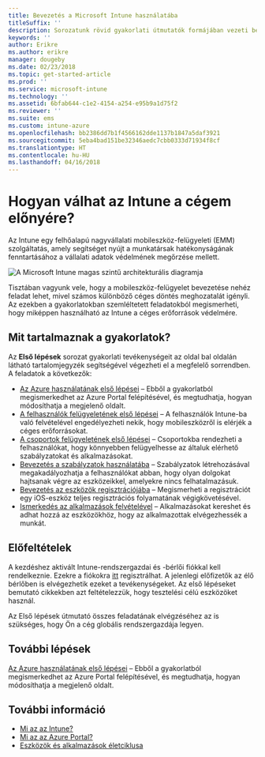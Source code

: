 ```yaml
---
title: Bevezetés a Microsoft Intune használatába
titleSuffix: ''
description: Sorozatunk rövid gyakorlati útmutatók formájában vezeti be az Intune használatába.
keywords: ''
author: Erikre
ms.author: erikre
manager: dougeby
ms.date: 02/23/2018
ms.topic: get-started-article
ms.prod: ''
ms.service: microsoft-intune
ms.technology: ''
ms.assetid: 6bfab644-c1e2-4154-a254-e95b9a1d75f2
ms.reviewer: ''
ms.suite: ems
ms.custom: intune-azure
ms.openlocfilehash: bb2386dd7b1f4566162dde1137b1847a5daf3921
ms.sourcegitcommit: 5eba4bad151be32346aedc7cbb0333d71934f8cf
ms.translationtype: HT
ms.contentlocale: hu-HU
ms.lasthandoff: 04/16/2018
---
```

# <a name="what-can-intune-do-for-my-company"></a>Hogyan válhat az Intune a cégem előnyére?

Az Intune egy felhőalapú nagyvállalati mobileszköz-felügyeleti (EMM) szolgáltatás, amely segítséget nyújt a munkatársak hatékonyságának fenntartásához a vállalati adatok védelmének megőrzése mellett.

![A Microsoft Intune magas szintű architekturális diagramja](/intune/media/intunearchitecture.svg)

Tisztában vagyunk vele, hogy a mobileszköz-felügyelet bevezetése nehéz feladat lehet, mivel számos különböző céges döntés meghozatalát igényli. Az ezekben a gyakorlatokban szemléltetett feladatokból megismerheti, hogy miképpen használható az Intune a céges erőforrások védelmére.

## <a name="what-are-the-exercises"></a>Mit tartalmaznak a gyakorlatok?

Az __Első lépések__ sorozat gyakorlati tevékenységeit az oldal bal oldalán látható tartalomjegyzék segítségével végezheti el a megfelelő sorrendben. A feladatok a következők:

* [Az Azure használatának első lépései](get-started-azure.md) – Ebből a gyakorlatból megismerkedhet az Azure Portal felépítésével, és megtudhatja, hogyan módosíthatja a megjelenő oldalt.
* [A felhasználók felügyeletének első lépései](get-started-users.md) – A felhasználók Intune-ba való felvételével engedélyezheti nekik, hogy mobileszközről is elérjék a céges erőforrásokat.
* [A csoportok felügyeletének első lépései](get-started-groups.md) – Csoportokba rendezheti a felhasználókat, hogy könnyebben felügyelhesse az általuk elérhető szabályzatokat és alkalmazásokat.
* [Bevezetés a szabályzatok használatába](get-started-policies.md) – Szabályzatok létrehozásával megakadályozhatja a felhasználókat abban, hogy olyan dolgokat hajtsanak végre az eszközeikkel, amelyekre nincs felhatalmazásuk.
* [Bevezetés az eszközök regisztrációjába](get-started-enroll.md) – Megismerheti a regisztrációt egy iOS-eszköz teljes regisztrációs folyamatának végigkövetésével.
* [Ismerkedés az alkalmazások felvételével](get-started-apps.md) – Alkalmazásokat kereshet és adhat hozzá az eszközökhöz, hogy az alkalmazottak elvégezhessék a munkát.

## <a name="prerequisites"></a>Előfeltételek

A kezdéshez aktivált Intune-rendszergazdai és -bérlői fiókkal kell rendelkeznie. Ezekre a fiókokra [itt](https://portal.office.com/Signup/Signup.aspx?OfferId=40BE278A-DFD1-470a-9EF7-9F2596EA7FF9&dl=INTUNE_A&ali=1#0%20) regisztrálhat. A jelenlegi előfizetők az élő bérlőben is elvégezhetik ezeket a tevékenységeket. Az első lépéseket bemutató cikkekben azt feltételezzük, hogy tesztelési célú eszközöket használ.

Az Első lépések útmutató összes feladatának elvégzéséhez az is szükséges, hogy Ön a cég globális rendszergazdája legyen.

## <a name="next-steps"></a>További lépések

[Az Azure használatának első lépései](get-started-azure.md) – Ebből a gyakorlatból megismerkedhet az Azure Portal felépítésével, és megtudhatja, hogyan módosíthatja a megjelenő oldalt.

## <a name="learn-more"></a>További információ

* [Mi az az Intune?](introduction-intune.md)
* [Mi az az Azure Portal?](what-is-intune.md)
* [Eszközök és alkalmazások életciklusa](introduction-device-app-lifecycles.md)
